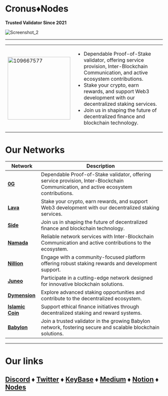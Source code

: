 # **Cronus♦︎Nodes**

**Trusted Validator Since 2021**

![Screenshot_2](https://github.com/user-attachments/assets/a030c773-bf27-439d-a745-e680530e189a)


---

<table>
<tr>
<td><img src="https://github.com/user-attachments/assets/324cb2a0-e6cd-482b-9aac-7316c82c611a" alt="109667577" width="200"/></td>
<td>
<ul>
<li>Dependable Proof-of-Stake validator, offering service provision, Inter-Blockchain Communication, and active ecosystem contributions.</li>
<li>Stake your crypto, earn rewards, and support Web3 development with our decentralized staking services.</li>
<li>Join us in shaping the future of decentralized finance and blockchain technology.</li>
</ul>
</td>
</tr>
</table>

# **Our Networks**

| Network      | Description |
|--------------|-------------|
| [**0G**](https://explorer.validator247.com/zero-gravity-testnet/staking/0gvaloper1krhhaq20pyqa7f89wueel4sxdl38l29tjl55mm) | Dependable Proof-of-Stake validator, offering service provision, Inter-Blockchain Communication, and active ecosystem contributions. |
| [**Lava**](https://explorer.nodestake.org/lava-testnet/staking/lava@valoper14hvvs4m80qtselug5yj3prqqqmussthsk56r0q) | Stake your crypto, earn rewards, and support Web3 development with our decentralized staking services. |
| [**Side**](https://testnet.side.explorers.guru/validator/sidevaloper1yxfy26krnulue64ghwvf9xp627jr00a6f4x4fz) | Join us in shaping the future of decentralized finance and blockchain technology. |
| [**Namada**](https://github.com/anoma/namada-testnets/pull/2976) | Reliable network services with Inter-Blockchain Communication and active contributions to the ecosystem. |
| [**Nillion**](https://testnet.nillion.explorers.guru/validator/nillionvaloper1486zxw3x7jx3gsrluhn3swuumqm2flth48f7mu) | Engage with a community-focused platform offering robust staking rewards and development support. |
| [**Juneo**](https://socotra.mcnscan.io/chain/xZKJp7mKnq5QVaQFdXqL8HPf8fiGr53J7QthEPhZh4gEQ9Efu) | Participate in a cutting-edge network designed for innovative blockchain solutions. |
| [**Dymension**](https://devnet.dymension.xyz/rollapp/cronus_4825386-1/metrics) | Explore advanced staking opportunities and contribute to the decentralized ecosystem. |
| [**Islamic Coin**](https://testnet.ping.pub/haqq/staking/haqqvaloper1kjzafc2zqsshhvj8kn3vhy6n8hk9wxrup7hsfj) | Support ethical finance initiatives through decentralized staking and reward systems. |
| [**Babylon**](https://github.com/babylonchain/networks/pull/290) | Join a trusted validator in the growing Babylon network, fostering secure and scalable blockchain solutions. |

---

# Our links

## [Discord](https://discord.com/users/964667291344187463) ♦︎ [Twitter](https://x.com/CronusBlack) ♦︎ [KeyBase](https://keybase.io/cronusio) ♦︎ [Medium](https://medium.com/@CronusBlack) ♦︎ [Notion](https://cronusblack.notion.site/Cronus-Nodes-fdd507ba8af84f45a0ad4592ca5c12a2) ♦︎ [Nodes](https://medium.com/@CronusBlack/cronus-validator-v2-752772366863)
